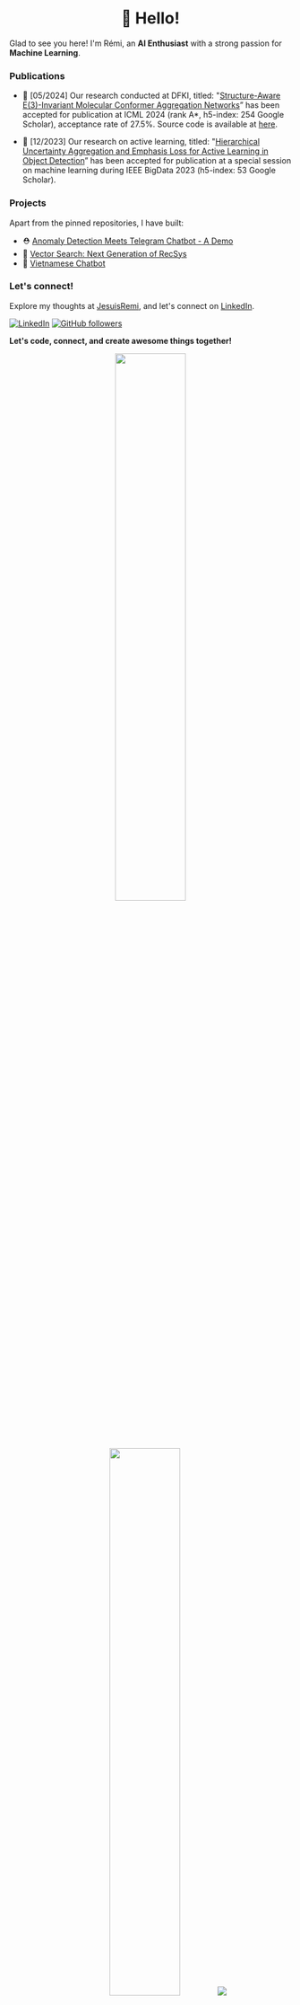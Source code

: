 <h1 align='center'>👋 Hello!</h1>

Glad to see you here! I'm Rémi, an **AI Enthusiast** with a strong passion for **Machine Learning**.

### Publications

- 📖 [05/2024] Our research conducted at DFKI, titled: "[Structure-Aware E(3)-Invariant Molecular Conformer Aggregation Networks](https://arxiv.org/pdf/2402.01975)” has been accepted for publication at ICML 2024 (rank A*, h5-index: 254 Google Scholar), acceptance rate of 27.5%. Source code is available at [here](https://github.com/duyhominhnguyen/conan-fgw).

- 📖 [12/2023] Our research on active learning, titled: "[Hierarchical Uncertainty Aggregation and Emphasis Loss for Active Learning in Object Detection](https://ieeexplore.ieee.org/document/10386534)” has been accepted for publication at a special session on machine learning during IEEE BigData 2023 (h5-index: 53 Google Scholar).

### Projects

Apart from the pinned repositories, I have built:
- ⛑️ [Anomaly Detection Meets Telegram Chatbot - A Demo](https://jesuisremi.super.site/project/anomaly-detection-meets-telegram-chatbot-a-demo)
- 👔 [Vector Search: Next Generation of RecSys](https://jesuisremi.super.site/project/vector-search-next-generation-of-recsys)
- 🤖 [Vietnamese Chatbot](https://jesuisremi.super.site/project/chatbot-university-consultancy)


### Let's connect!

Explore my thoughts at [JesuisRemi](https://jesuisremi.super.site), and let's connect on [LinkedIn](https://www.linkedin.com/in/taindp98/).

[![LinkedIn](https://img.shields.io/static/v1.svg?label=LinkedIn&message=taindp98&logo=linkedin&style=flat&color=blue)](https://www.linkedin.com/in/taindp98/) [![GitHub followers](https://img.shields.io/github/followers/taindp98.svg?label=Follow%20@taindp98&style=social)](https://github.com/taindp98/)

**Let's code, connect, and create awesome things together!**

<p align="center">
  <img height="50%" width="auto" src ="https://github-readme-stats.vercel.app/api?username=taindp98&show_icons=true&count_private=true&theme=darcula&hide_border=true&hide=issues,contribs&bg_color=00000000">
  <img height="50%" width="auto" src ="https://github-readme-stats.vercel.app/api/top-langs/?username=taindp98&layout=compact&hide_border=true&theme=darcula&bg_color=00000000&langs_count=6&hide=jupyter%20notebook,tex,css,php&exclude_repo=Pacman-AI">
  <img src ="https://github-readme-streak-stats.herokuapp.com?user=taindp98&theme=darcula&hide_border=true&background=FFFFFF00">
  <br>
  <br>
  <a href="https://www.buymeacoffee.com/taindp98"> <img align="center" src="https://cdn.buymeacoffee.com/buttons/v2/default-orange.png" height="50" width="210" alt="aveek.saha" /></a>
</p>

<br />
